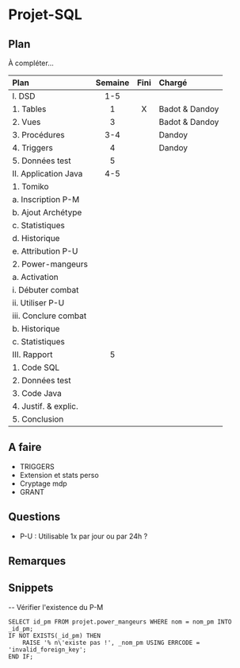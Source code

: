 Projet-SQL
==========

Plan
----

À compléter...

Plan	 | Semaine | Fini | Chargé 
:--------------------------------|:-----:|:-:|:---------------
I. DSD							| 1-5 	|   |				 
    1. Tables					| 1		| X | Badot & Dandoy 
    2. Vues						| 3		|   | Badot & Dandoy 
    3. Procédures				| 3-4	|   | Dandoy			
    4. Triggers					| 4		|   | Dandoy			
    5. Données test				| 5		|   | 				 
II. Application Java				| 4-5	|   | 				 
	1. Tomiko					| 		|   | 
		a. Inscription P-M		| 		|   | 
		b. Ajout Archétype		| 		|   | 
		c. Statistiques			| 		|   | 
		d. Historique			| 		|   | 
		e. Attribution P-U		| 		|   | 
	2. Power-mangeurs 			| 		|   | 
		a. Activation			| 		|   | 
			i. Débuter combat	| 		|   | 
			ii. Utiliser P-U		| 		|   | 
			iii. Conclure combat	| 		|   | 
		b. Historique			| 		|   | 
		c. Statistiques			| 		|   | 
III. Rapport						| 5		|   |
	1. Code SQL					| 		|   |
	2. Données test				| 		|   |
	3. Code Java					| 		|   |
	4. Justif. & explic.			| 		|   |
	5. Conclusion				| 		|   |


A faire
-------

- TRIGGERS
- Extension et stats perso
- Cryptage mdp
- GRANT

Questions
---------

- P-U : Utilisable 1x par jour ou par 24h ?

Remarques
---------

Snippets
--------

-- Vérifier l'existence du P-M

    SELECT id_pm FROM projet.power_mangeurs WHERE nom = nom_pm INTO _id_pm;
    IF NOT EXISTS(_id_pm) THEN
        RAISE '% n\'existe pas !', _nom_pm USING ERRCODE = 'invalid_foreign_key';
    END IF;


